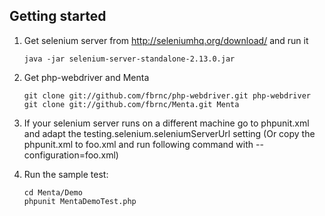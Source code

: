 ## Getting started

1.  Get selenium server from http://seleniumhq.org/download/ and run it

        java -jar selenium-server-standalone-2.13.0.jar

2.  Get php-webdriver and Menta

        git clone git://github.com/fbrnc/php-webdriver.git php-webdriver
        git clone git://github.com/fbrnc/Menta.git Menta

3.  If your selenium server runs on a different machine go to phpunit.xml and adapt the testing.selenium.seleniumServerUrl setting
(Or copy the phpunit.xml to foo.xml and run following command with --configuration=foo.xml)

4.  Run the sample test:

        cd Menta/Demo
        phpunit MentaDemoTest.php

